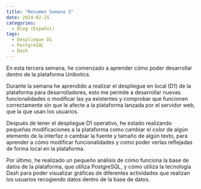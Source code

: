 ```yaml
---
title: "Resumen Semana 3"
date: 2024-02-25
categories:
  - Blog (Español)
tags:
  - Despliegue D1
  - PostgreSQL
  - Dash
---
```


En esta tercera semana, he comenzado a aprender cómo poder desarrollar dentro de la plataforma Unibotics. 

Durante la semana he aprendido a realizar el despliegue en local (D1) de la plataforma para desarrolladores, esto me permite a desarrollar nuevas funcionalidades o modificar las ya existentes y comprobar que funcionen correctamente sin que le afecte a la plataforma lanzada por el servidor web, que la que usan los usuarios.

Después de tener el despliegue D1 operativo, he estado realizando pequeñas modificaciones a la plataforma como cambiar el color de algún elemento de la interfaz o cambiar la fuente y tamaño de algún texto, para aprender a cómo modificar funcionalidades y como poder verlas reflejadas de forma local en la plataforma.

Por último, he realizado un pequeño análisis de cómo funciona la base de datos de la plataforma, que utiliza PostgreSQL, y cómo utiliza la tecnología Dash para poder visualizar gráficas de diferentes actividades que realizan los usuarios recogiendo datos dentro de la base de datos.